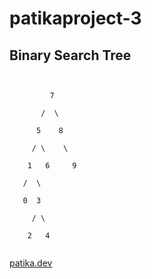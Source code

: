 # patikaproject-3
## Binary Search Tree

<pre><code> 

         7 <br/>
       /  \  <br/>
      5    8  <br/>
     / \    \ <br/>
    1   6     9  <br/>
   /  \  <br/>
   0  3  <br/>
     / \  <br/>
    2   4

</code></pre>

[patika.dev](https://www.patika.dev)
